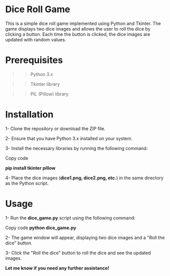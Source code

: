 # Dice Roll Game




This is a simple dice roll game implemented using Python and Tkinter. The game displays two dice images and allows the user to roll the dice by clicking a button. Each time the button is clicked, the dice images are updated with random values.



# Prerequisites



 >>Python 3.x



 >>Tkinter library



 >>PIL (Pillow) library


# Installation
1- Clone the repository or download the ZIP file.



2- Ensure that you have Python 3.x installed on your system.



3- Install the necessary libraries by running the following command:


Copy code


**pip install tkinter pillow**

4- Place the dice images (**dice1.png, dice2.png, etc.**) in the same directory as the Python script.



# Usage
1- Run the **dice_game.py** script using the following command:


Copy code
**python dice_game.py**


2- The game window will appear, displaying two dice images and a "Roll the dice" button.



3- Click the "Roll the dice" button to roll the dice and see the updated images.







**Let me know if you need any further assistance!**
